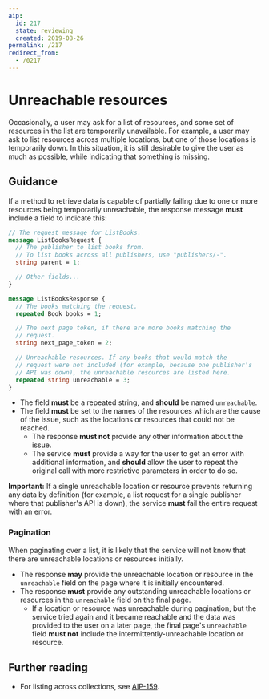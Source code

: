```yaml
---
aip:
  id: 217
  state: reviewing
  created: 2019-08-26
permalink: /217
redirect_from:
  - /0217
---
```


# Unreachable resources

Occasionally, a user may ask for a list of resources, and some set of resources
in the list are temporarily unavailable. For example, a user may ask to list
resources across multiple locations, but one of those locations is temporarily
down. In this situation, it is still desirable to give the user as much as
possible, while indicating that something is missing.

## Guidance

If a method to retrieve data is capable of partially failing due to one or more
resources being temporarily unreachable, the response message **must** include
a field to indicate this:

```proto
// The request message for ListBooks.
message ListBooksRequest {
  // The publisher to list books from.
  // To list books across all publishers, use "publishers/-".
  string parent = 1;

  // Other fields...
}

message ListBooksResponse {
  // The books matching the request.
  repeated Book books = 1;

  // The next page token, if there are more books matching the
  // request.
  string next_page_token = 2;

  // Unreachable resources. If any books that would match the
  // request were not included (for example, because one publisher's
  // API was down), the unreachable resources are listed here.
  repeated string unreachable = 3;
}
```

- The field **must** be a repeated string, and **should** be named
  `unreachable`.
- The field **must** be set to the names of the resources which are the cause
  of the issue, such as the locations or resources that could not be reached.
  - The response **must not** provide any other information about the issue.
  - The service **must** provide a way for the user to get an error with
    additional information, and **should** allow the user to repeat the
    original call with more restrictive parameters in order to do so.

**Important:** If a single unreachable location or resource prevents returning
any data by definition (for example, a list request for a single publisher
where that publisher's API is down), the service **must** fail the entire
request with an error.

### Pagination

When paginating over a list, it is likely that the service will not know that
there are unreachable locations or resources initially.

- The response **may** provide the unreachable location or resource in the
  `unreachable` field on the page where it is initially encountered.
- The response **must** provide any outstanding unreachable locations or
  resources in the `unreachable` field on the final page.
  - If a location or resource was unreachable during pagination, but the
    service tried again and it became reachable and the data was provided to
    the user on a later page, the final page's `unreachable` field **must not**
    include the intermittently-unreachable location or resource.

## Further reading

- For listing across collections, see [AIP-159][].

[aip-159]: ./0159.md

